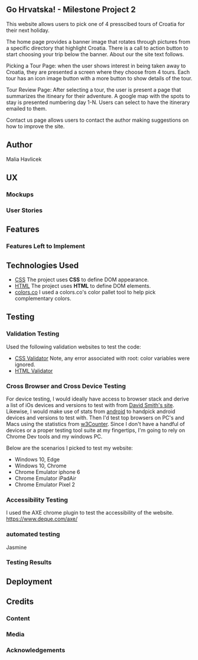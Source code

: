## Go Hrvatska! - Milestone Project 2
This website allows users to pick one of 4 presscibed tours of Croatia for their next holiday.  

The home page provides a banner image that rotates through pictures from a specific directory that highlight Croatia. 
There is a call to action button to start choosing your trip below the banner. About our the site text follows.

Picking a Tour Page: when the user shows interest in being taken away to Croatia, they are presented a screen where they 
choose from 4 tours.
Each tour has an icon image button with a more button to show details of the tour.

Tour Review Page: After selecting a tour, the user is present a page that summarizes the itineary for their adventure. 
A google map with the spots to stay is presented numbering day 1-N. 
Users can select to have the itinerary emailed to them.

Contact us page allows users to contact the author making suggestions on how to improve the site.


## Author
Malia Havlicek

## UX 

### Mockups

### User Stories


## Features

### Features Left to Implement

## Technologies Used
- [CSS](https://www.w3schools.com/w3css/default.asp) The project uses **CSS** to define DOM appearance. 
- [HTML](https://www.w3schools.com/html/default.asp) The project uses **HTML** to define DOM elements.
- [colors.co](https://coolors.co/) I used a colors.co's color pallet tool to help pick complementary colors.

## Testing

### Validation Testing
Used the following validation websites to test the code:
- [CSS Validator](https://jigsaw.w3.org/css-validator/) Note, any error associated with root: color variables were ignored.
- [HTML Validator](https://validator.w3.org/)

### Cross Browser and Cross Device Testing
For device testing, I would ideally have access to browser stack and derive a list of iOs devices and versions to test with from 
[David Smith's site](https://david-smith.org/iosversionstats/). Likewise, I would make use of stats from [android](https://developer.android.com/about/dashboards) 
to handpick android devices and versions to test with.  Then I'd test top browsers on PC's and Macs using the statistics from [w3Counter](https://www.w3counter.com/globalstats.php). 
Since I don't have a handful of devices or a proper testing tool suite at my fingertips, I'm going to rely on Chrome Dev tools and my windows PC.  

Below are the scenarios I picked to test my website:
* Windows 10, Edge
* Windows 10, Chrome
* Chrome Emulator iphone 6
* Chrome Emulator iPadAir
* Chrome Emulator Pixel 2

### Accessibility Testing
I used the AXE chrome plugin to test the accessibility of the website. https://www.deque.com/axe/ 

### automated testing
Jasmine

### Testing Results


## Deployment




## Credits

### Content


### Media

### Acknowledgements
